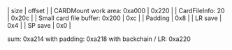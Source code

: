 | size                          | offset |
| CARDMount work area: 0xa000   | 0x220  |
| CardFileInfo: 20              | 0x20c  |
| Small card file buffer: 0x200 | 0xc    |
| Padding                       | 0x8    |
| LR save                       | 0x4    |
| SP save                       | 0x0    |

sum: 0xa214
with padding: 0xa218
with backchain / LR: 0xa220
